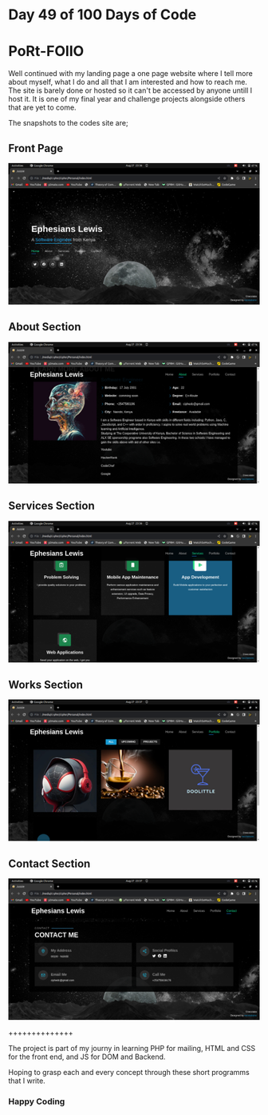 # Day 49 of 100 Days of Code

# PoRt-FOlIO

Well continued with my landing page a one page website where I tell more about myself, what I do and all that I am interested and how to reach me. The site is barely done or hosted so it can't be accessed by anyone untill I host it. It is one of my final year and challenge projects alongside others that are yet to come.

The snapshots to the codes site are;

## Front Page

![front](./front.png)

## About Section

![about](./about.png)

## Services Section

![services](./services.png)

## Works Section

![works](./works.png)

## Contact Section

![contact](./contact.png)

++++++++++++++

The project is part of my journy in learning PHP for mailing, HTML and CSS for the front end, and JS for DOM and Backend.

Hoping to grasp each and every concept through these short programms that I write.


### Happy Coding